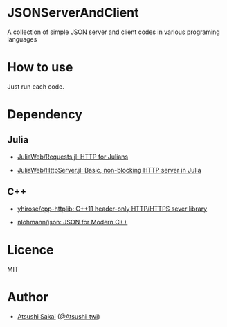 # JSONServerAndClient
A collection of simple JSON server and client codes in various programing languages 

# How to use

Just run each code.

# Dependency

## Julia

- [JuliaWeb/Requests\.jl: HTTP for Julians](https://github.com/JuliaWeb/Requests.jl)

- [JuliaWeb/HttpServer\.jl: Basic, non\-blocking HTTP server in Julia](https://github.com/JuliaWeb/HttpServer.jl)

## C++

- [yhirose/cpp\-httplib: C\+\+11 header\-only HTTP/HTTPS sever library](https://github.com/yhirose/cpp-httplib)

- [nlohmann/json: JSON for Modern C\+\+](https://github.com/nlohmann/json)

# Licence 

MIT

# Author

- [Atsushi Sakai](https://github.com/AtsushiSakai/) ([@Atsushi_twi](https://twitter.com/Atsushi_twi))

